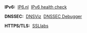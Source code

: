 **IPv6:**  
 [IP6.nl](https://ip6.nl/)  
 [IPv6 health check](https://www.mythic-beasts.com/ipv6/health-check/)  

**DNSSEC:**  
 [DNSViz](http://dnsviz.net/)  
 [DNSSEC Debugger](https://dnssec-debugger.verisignlabs.com/) 

**HTTPS/TLS:**  
 [SSLlabs](https://www.ssllabs.com/ssltest/)  

